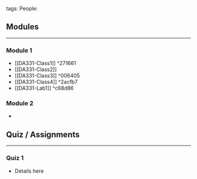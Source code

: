 tags: 
People:

## Modules
--- 
### Module 1
- [[DA331-Class1]] ^271661
- [[DA331-Class2]]
- [[DA331-Class3]] ^006405
- [[DA331-Class4]] ^2acfb7
- [[DA331-Lab1]] ^c68d86


### Module 2
- 


## Quiz / Assignments
---
### Quiz 1
- Details here